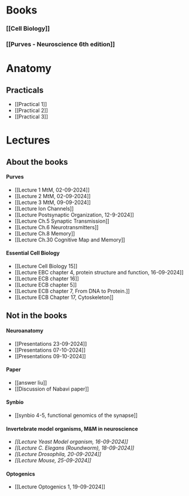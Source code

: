 # Books
### [[Cell Biology]]
### [[Purves - Neuroscience 6th edition]]

# Anatomy
## Practicals
- [[Practical 1]]
- [[Practical 2]]
- [[Practical 3]]

# Lectures
## About the books
#### Purves
- [[Lecture 1 MtM, 02-09-2024]]
- [[Lecture 2 MtM, 02-09-2024]]
- [[Lecture 3 MtM, 09-09-2024]]
- [[Lecture Ion Channels]]
- [[Lecture Postsynaptic Organization, 12-9-2024]]
- [[Lecture Ch.5 Synaptic Transmission]]
- [[Lecture Ch.6 Neurotransmitters]]
- [[Lecture Ch.8 Memory]]
- [[Lecture Ch.30 Cognitive Map and Memory]]
#### Essential Cell Biology
- [[Lecture Cell Biology 15]]
- [[Lecture EBC chapter 4, protein structure and function, 16-09-2024]]
- [[Lecture ECB chapter 16]]
- [[Lecture ECB chapter 5]]
- [[Lecture ECB chapter 7, From DNA to Protein.]]
- [[Lecture ECB Chapter 17, Cytoskeleton]]
## Not in the books
#### Neuroanatomy 
- [[Presentations 23-09-2024]]
- [[Presentations 07-10-2024]]
- [[Presentations 09-10-2024]]
#### Paper
- [[answer liu]]
- [[Discussion of Nabavi paper]]

#### Synbio
- [[synbio 4-5, functional genomics of the synapse]]

#### Invertebrate model organisms, M&M in neuroscience
- *[[Lecture Yeast Model organism, 16-09-2024]]*
-  *[[Lecture C. Elegans (Roundworm), 18-09-2024]]*
- *[[Lecture Drosophila, 20-09-2024]]*
- *[[Lecture Mouse, 25-09-2024]]*
#### Optogenics
- [[Lecture Optogenics 1, 19-09-2024]]






